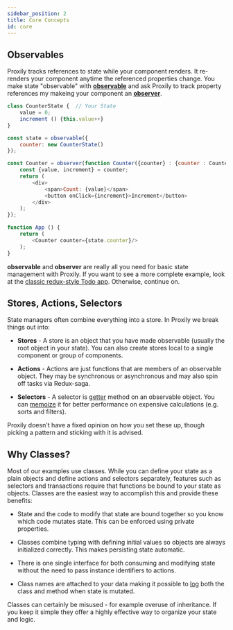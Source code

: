 ```yaml
---
sidebar_position: 2
title: Core Concepts
id: core
---
```


## Observables
Proxily tracks references to state while your component renders.  It re-renders your component anytime the referenced properties change.  You make state "observable" with [**observable**](../API/observable.md#observable) and ask Proxily to track property references my makeing your component an [**observer**](../API/observable#observer).
```javascript
class CounterState {  // Your State
    value = 0;  
    increment () {this.value++}
}

const state = observable({ 
    counter: new CounterState()
});

const Counter = observer(function Counter({counter} : {counter : CounterState}) {
    const {value, increment} = counter;
    return (
        <div>
            <span>Count: {value}</span>
            <button onClick={increment}>Increment</button>
        </div>
    );
});

function App () {
    return (
        <Counter counter={state.counter}/>
    );
}
```
**observable** and **observer** are really all you need for basic state management with Proxily.  If you want to see a more complete example, look at the [classic redux-style Todo app](https://github.com/selsamman/proxily_react_todo_classic).  Otherwise, continue on.


## Stores, Actions, Selectors
State managers often combine everything into a store. In Proxily we break things out into:

* **Stores** - A store is an object that you have made observable (usually the root object in your state).  You can also create stores local to a single component or group of components. 

* **Actions** - Actions are just functions that are members of an observable object.  They may be synchronous or asynchronous and may also spin off tasks via Redux-saga. 

* **Selectors** - A selector is [getter](https://developer.mozilla.org/en-US/docs/Web/JavaScript/Reference/Functions/get) method on an observable object.  You can [memoize](../Features/observables#memoization) it for better performance on expensive calculations (e.g. sorts and filters).

Proxily doesn't have a fixed opinion on how you set these up, though picking a pattern and sticking with it is advised.

## Why Classes?
Most of our examples use classes. While you can define your state as a plain objects and define actions and selectors separately, features such as selectors and transactions require that functions be bound to your state as objects. Classes are the easiest way to accomplish this and provide these benefits:

* State and the code to modify that state are bound together so you know which code mutates state.  This can be enforced using private properties.

* Classes combine typing with defining initial values so objects are always initialized correctly.  This makes persisting state automatic.

* There is one single interface for both consuming and modifying state without the need to pass instance identifiers to actions.

* Class names are attached to your data making it possible to [log](../Features/tools#logging) both the class and method when state is mutated.

Classes can certainly be misused - for example overuse of inheritance.  If you keep it simple they offer a highly effective way to organize your state and logic. 
